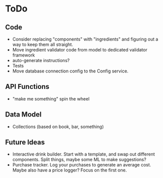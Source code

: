 ToDo
====

Code
----
* Consider replacing "components" with "ingredients" and figuring out a way to 
  keep them all straight.
* Move ingredient validator code from model to dedicated validator framework
* auto-generate instructions?
* Tests
* Move database connection config to the Config service.

API Functions
-------------
* "make me something" spin the wheel

Data Model
----------
* Collections (based on book, bar, something)

Future Ideas
------------
* Interactive drink builder. Start with a template, and swap out different
  components. Split things, maybe some ML to make suggestions?
* Purchase tracker. Log your purchases to generate an average cost. Maybe
  also have a price logger? Focus on the first one.